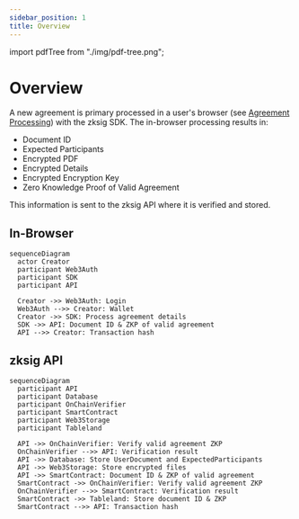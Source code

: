 ```yaml
---
sidebar_position: 1
title: Overview
---
```


import pdfTree from "./img/pdf-tree.png";

# Overview

A new agreement is primary processed in a user's browser (see [Agreement Processing](./agreement-processing.md))
with the zksig SDK. The in-browser processing results in:

- Document ID
- Expected Participants
- Encrypted PDF
- Encrypted Details
- Encrypted Encryption Key
- Zero Knowledge Proof of Valid Agreement

This information is sent to the zksig API where it is verified and stored.

## In-Browser

```mermaid
sequenceDiagram
  actor Creator
  participant Web3Auth
  participant SDK
  participant API

  Creator ->> Web3Auth: Login
  Web3Auth -->> Creator: Wallet
  Creator ->> SDK: Process agreement details
  SDK ->> API: Document ID & ZKP of valid agreement
  API -->> Creator: Transaction hash
```

## zksig API

```mermaid
sequenceDiagram
  participant API
  participant Database
  participant OnChainVerifier
  participant SmartContract
  participant Web3Storage
  participant Tableland

  API ->> OnChainVerifier: Verify valid agreement ZKP
  OnChainVerifier -->> API: Verification result
  API ->> Database: Store UserDocument and ExpectedParticipants
  API ->> Web3Storage: Store encrypted files
  API ->> SmartContract: Document ID & ZKP of valid agreement
  SmartContract ->> OnChainVerifier: Verify valid agreement ZKP
  OnChainVerifier -->> SmartContract: Verification result
  SmartContract ->> Tableland: Store document ID & ZKP
  SmartContract -->> API: Transaction hash
```
